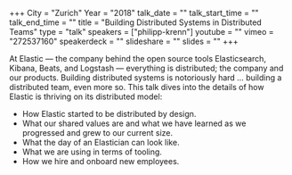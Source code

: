 +++
City = "Zurich"
Year = "2018"
talk_date = ""
talk_start_time = ""
talk_end_time = ""
title = "Building Distributed Systems in Distributed Teams"
type = "talk"
speakers = ["philipp-krenn"]
youtube = ""
vimeo = "272537160"
speakerdeck = ""
slideshare = ""
slides = ""
+++

At Elastic — the company behind the open source tools Elasticsearch, Kibana, Beats, and
Logstash — everything is distributed; the company and our products. Building distributed
systems is notoriously hard … building a distributed team, even more so. This talk dives
into the details of how Elastic is thriving on its distributed model:

- How Elastic started to be distributed by design.
- What our shared values are and what we have learned as we progressed and grew to our current size.
- What the day of an Elastician can look like.
- What we are using in terms of tooling.
- How we hire and onboard new employees.

